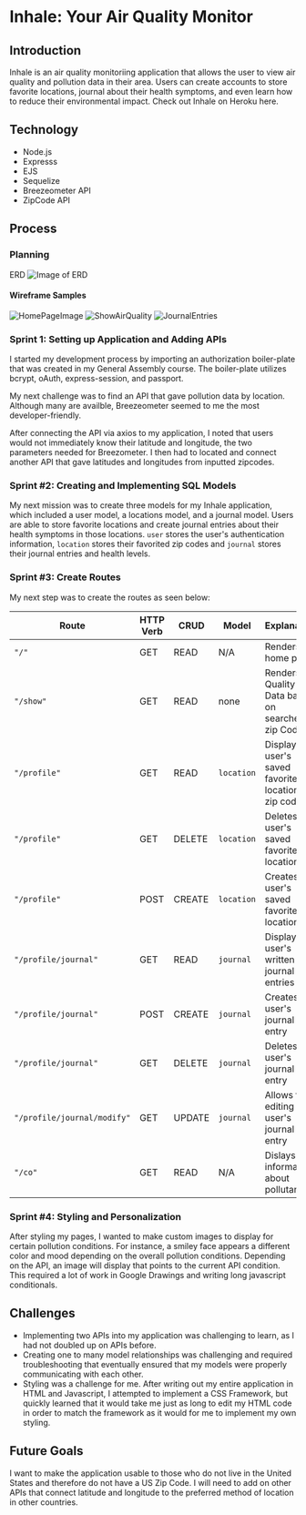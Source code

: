 # Inhale: Your Air Quality Monitor

## Introduction 

Inhale is an air quality monitoriing application that allows the user to view air quality and pollution data in their area. Users can create accounts to store favorite locations, journal about their health symptoms, and even learn how to reduce their environmental impact. 
Check out Inhale on Heroku here.

## Technology

- Node.js
- Expresss
- EJS
- Sequelize
- Breezeometer API
- ZipCode API

## Process

### Planning
ERD
![Image of ERD](https://i.imgur.com/4DU8218.png)

#### Wireframe Samples

![HomePageImage](https://i.imgur.com/eYg8BNp.png)
![ShowAirQuality](https://i.imgur.com/dcwjuE6.png)
![JournalEntries](https://i.imgur.com/NyeAGXI.png)

### Sprint 1: Setting up Application and Adding APIs

I started my development process by importing an authorization boiler-plate that was created in my General Assembly course. The boiler-plate utilizes bcrypt, oAuth, express-session, and passport.

My next challenge was to find an API that gave pollution data by location. Although many are availble, Breezeometer seemed to me the most developer-friendly.

After connecting the API via axios to my application, I noted that users would not immediately know their latitude and longitude, the two parameters needed for Breezometer. I then had to located and connect another API that gave latitudes and longitudes from inputted zipcodes.

### Sprint #2: Creating and Implementing SQL Models

My next mission was to create three models for my Inhale application, which included a user model, a locations model, and a journal model. Users are able to store favorite locations and create journal entries about their health symptoms in those locations. `user` stores the user's authentication information, `location` stores their favorited zip codes and `journal` stores their journal entries and health levels.

### Sprint #3: Create Routes

My next step was to create the routes as seen below:

| Route | HTTP Verb | CRUD | Model | Explanation
| ------------- | ------------- | ------------- | ------------- | ------------- |
| `"/"` | GET  | READ | N/A | Renders home page
|`"/show"`  | GET  | READ | none | Renders Air Quality Data based on searched zip Code
|`"/profile"` | GET | READ | `location` | Displays user's saved favorite locations by zip code
|`"/profile"` | GET | DELETE | `location` | Deletes user's saved favorite location
|`"/profile"` | POST | CREATE | `location` | Creates user's saved favorite location
|`"/profile/journal"` | GET | READ | `journal` | Displays user's written journal entries
|`"/profile/journal"` | POST | CREATE | `journal` | Creates user's journal entry
|`"/profile/journal"` | GET | DELETE | `journal` | Deletes user's journal entry
|`"/profile/journal/modify"` | GET | UPDATE | `journal` | Allows for editing of user's journal entry
|`"/co"` | GET | READ | N/A | Dislays information about pollutant

### Sprint #4: Styling and Personalization
After styling my pages, I wanted to make custom images to display for certain pollution conditions. For instance, a smiley face appears a different color and mood depending on the overall pollution conditions. Depending on the API, an image will display that points to the current API condition. This required a lot of work in Google Drawings and writing long javascript conditionals.

## Challenges
- Implementing two APIs into my application was challenging to learn, as I had not doubled up on APIs before.
- Creating one to many model relationships was challenging and required troubleshooting that eventually ensured that my models were properly communicating with each other.
- Styling was a challenge for me. After writing out my entire application in HTML and Javascript, I attempted to implement a CSS Framework, but quickly learned that it would take me just as long to edit my HTML code in order to match the framework as it would for me to implement my own styling.

## Future Goals
I want to make the application usable to those who do not live in the United States and therefore do not have a US Zip Code. I will need to add on other APIs that connect latitude and longitude to the preferred method of location in other countries.

